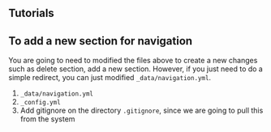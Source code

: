 ## Tutorials

## To add a new section for navigation

You are going to need to modified the files above to create a new changes such as delete section, add a new section. However, if you just need to do a simple redirect, you can just modified ``_data/navigation.yml``.

1. ``_data/navigation.yml``
2. ``_config.yml``
3. Add gitignore on the directory ``.gitignore``, since we are going to pull this from the system
